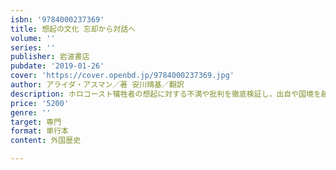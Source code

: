 ```yaml
---
isbn: '9784000237369'
title: 想起の文化 忘却から対話へ
volume: ''
series: ''
publisher: 岩波書店
pubdate: '2019-01-26'
cover: 'https://cover.openbd.jp/9784000237369.jpg'
author: アライダ・アスマン／著 安川晴基／翻訳
description: ホロコースト犠牲者の想起に対する不満や批判を徹底検証し，出自や国境を越えた想起の可能性を問．
price: '5200'
genre: ''
target: 専門
format: 単行本
content: 外国歴史

---
```

